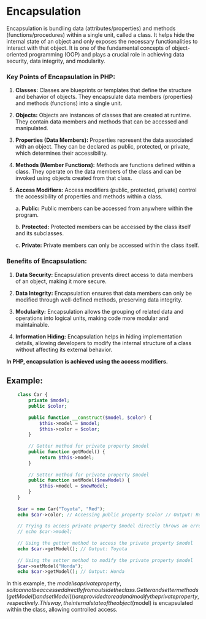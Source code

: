# Encapsulation
Encapsulation is bundling data (attributes/properties) and methods (functions/procedures) within a single unit, called a class.
It helps hide the internal state of an object and only exposes the necessary functionalities to interact with that object. It is one of the fundamental concepts of object-oriented programming (OOP) and plays a crucial role in achieving data security, data integrity, and modularity. 


### Key Points of Encapsulation in PHP:

1. **Classes:** Classes are blueprints or templates that define the structure and behavior of objects. They encapsulate data members (properties) and methods (functions) into a single unit.

2. **Objects:** Objects are instances of classes that are created at runtime. They contain data members and methods that can be accessed and manipulated.

3. **Properties (Data Members):** Properties represent the data associated with an object. They can be declared as public, protected, or private, which determines their accessibility.

4. **Methods (Member Functions):** Methods are functions defined within a class. They operate on the data members of the class and can be invoked using objects created from that class.

5. **Access Modifiers:** Access modifiers (public, protected, private) control the accessibility of properties and methods within a class.

    a. **Public:** Public members can be accessed from anywhere within the program.
    
    b. **Protected:** Protected members can be accessed by the class itself and its subclasses.
    
    c. **Private:** Private members can only be accessed within the class itself.


### Benefits of Encapsulation:

   1. **Data Security:** Encapsulation prevents direct access to data members of an object, making it more secure.

   2. **Data Integrity:** Encapsulation ensures that data members can only be modified through well-defined methods, preserving data integrity.

   3. **Modularity:** Encapsulation allows the grouping of related data and operations into logical units, making code more modular and maintainable.

   4. **Information Hiding:** Encapsulation helps in hiding implementation details, allowing developers to modify the internal structure of a class without affecting its external behavior.


**In PHP, encapsulation is achieved using the access modifiers.**

## Example:
```php
    class Car {
        private $model;
        public $color;
        
        public function __construct($model, $color) {
            $this->model = $model;
            $this->color = $color;
        }
        
        // Getter method for private property $model
        public function getModel() {
            return $this->model;
        }
        
        // Setter method for private property $model
        public function setModel($newModel) {
            $this->model = $newModel;
        }
    }
    
    $car = new Car("Toyota", "Red");
    echo $car->color; // Accessing public property $color // Output: Red
    
    // Trying to access private property $model directly throws an error
    // echo $car->model; 
    
    // Using the getter method to access the private property $model
    echo $car->getModel(); // Output: Toyota
    
    // Using the setter method to modify the private property $model
    $car->setModel("Honda");
    echo $car->getModel(); // Output: Honda
```

In this example, the $model is a private property, so it cannot be accessed directly from outside the class. 
Getter and setter methods (getModel() and setModel()) are provided to read and modify the private property, respectively. This way, the internal state of the object ($model) is encapsulated within the class, allowing controlled access.
